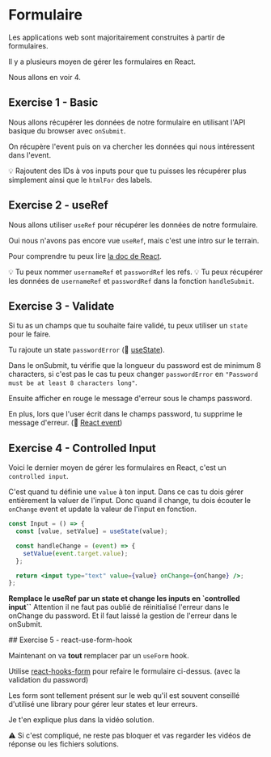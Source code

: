 # Formulaire

Les applications web sont majoritairement construites à partir de formulaires.

Il y a plusieurs moyen de gérer les formulaires en React.

Nous allons en voir 4.

## Exercise 1 - Basic

Nous allons récupérer les données de notre formulaire en utilisant l'API basique du
browser avec `onSubmit`.

On récupère l'event puis on va chercher les données qui nous intéressent dans l'event.

💡 Rajoutent des IDs à vos inputs pour que tu puisses les récupérer plus simplement
ainsi que le `htmlFor` des labels.

## Exercise 2 - useRef

Nous allons utiliser `useRef` pour récupérer les données de notre formulaire.

Oui nous n'avons pas encore vue `useRef`, mais c'est une intro sur le terrain.

Pour comprendre tu peux lire [la doc de React](https://beta.reactjs.org/apis/useref#manipulating-the-dom-with-a-ref).

💡 Tu peux nommer `usernameRef` et `passwordRef` les refs.
💡 Tu peux récupérer les données de `usernameRef` et `passwordRef` dans la fonction `handleSubmit`.

## Exercise 3 - Validate

Si tu as un champs que tu souhaite faire validé, tu peux utiliser un `state` pour le faire.

Tu rajoute un state `passwordError` (📖 [useState](https://beta.reactjs.org/apis/usestate#usage)).

Dans le onSubmit, tu vérifie que la longueur du password est de minimum 8 characters,
si c'est pas le cas tu peux changer `passwordError` en `"Password must be at least 8 characters long"`.

Ensuite afficher en rouge le message d'erreur sous le champs password.

En plus, lors que l'user écrit dans le champs password, tu supprime le message d'erreur. (📖 [React event](https://reactjs.org/docs/handling-events.html))

## Exercise 4 - Controlled Input

Voici le dernier moyen de gérer les formulaires en React, c'est un `controlled input`.

C'est quand tu définie une `value` à ton input. Dans ce cas tu dois gérer entièrement la valuer
de l'input. Donc quand il change, tu dois écouter le `onChange` event et update
la valeur de l'input en fonction.

```jsx
const Input = () => {
  const [value, setValue] = useState(value);

  const handleChange = (event) => {
    setValue(event.target.value);
  };

  return <input type="text" value={value} onChange={onChange} />;
};
```

**Remplace le useRef par un state et change les inputs en `controlled input``**
Attention il ne faut pas oublié de réinitialisé l'erreur dans le onChange du password.
Et il faut laissé la gestion de l'erreur dans le onSubmit.

## Exercise 5 - react-use-form-hook

Maintenant on va **tout** remplacer par un `useForm` hook.

Utilise [react-hooks-form](https://react-hook-form.com/get-started) pour refaire
le formulaire ci-dessus. (avec la validation du password)

Les form sont tellement présent sur le web qu'il est souvent conseillé d'utilisé
une library pour gérer leur states et leur erreurs.

Je t'en explique plus dans la vidéo solution.

⚠️ Si c'est compliqué, ne reste pas bloquer et vas regarder les vidéos de réponse ou
les fichiers solutions.
